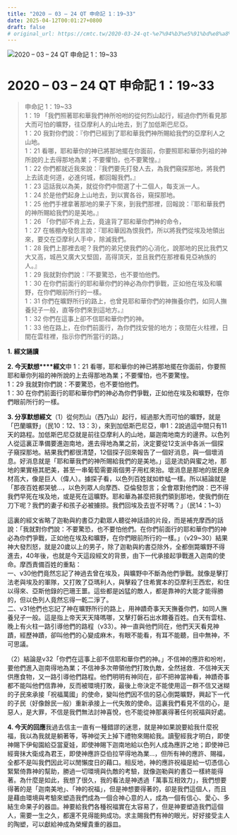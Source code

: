 ```yaml
---
title: "2020 – 03 – 24 QT 申命記 1：19~33"
date: 2025-04-12T00:01:27+0800
draft: false
# original_url: https://cmtc.tw/2020-03-24-qt-%e7%94%b3%e5%91%bd%e8%a8%98-1%ef%bc%9a1933
---
```


![2020 – 03 – 24 QT 申命記 1：19\~33](/images/qt.jpg   "2020 – 03 – 24 QT 申命記 1：19\~33")

# 2020 – 03 – 24 QT 申命記 1：19\~33

> 申命記 1：19\~33  
> 1：19 「我們照著耶和華我們神所吩咐的從何烈山起行，經過你們所看見那大而可怕的曠野，往亞摩利人的山地去，到了加低斯巴尼亞。  
> 1：20 我對你們說：『你們已經到了耶和華我們神所賜給我們的亞摩利人之山地。  
> 1：21 看哪，耶和華你的神已將那地擺在你面前，你要照耶和華你列祖的神所說的上去得那地為業；不要懼怕，也不要驚惶。』  
> 1：22 你們都就近我來說：『我們要先打發人去，為我們窺探那地，將我們上去該走何道，必進何城，都回報我們。』  
> 1：23 這話我以為美，就從你們中間選了十二個人，每支派一人。  
> 1：24 於是他們起身上山地去，到以實各谷，窺探那地。  
> 1：25 他們手裡拿著那地的果子下來，到我們那裡，回報說：『耶和華我們的神所賜給我們的是美地。』  
> 1：26 「你們卻不肯上去，竟違背了耶和華你們神的命令，  
> 1：27 在帳棚內發怨言說：『耶和華因為恨我們，所以將我們從埃及地領出來，要交在亞摩利人手中，除滅我們。  
> 1：28 我們上那裡去呢？我們的弟兄使我們的心消化，說那地的民比我們又大又高，城邑又廣大又堅固，高得頂天，並且我們在那裡看見亞衲族的人。』  
> 1：29 我就對你們說：『不要驚恐，也不要怕他們。  
> 1：30 在你們前面行的耶和華你們的神必為你們爭戰，正如他在埃及和曠野，在你們眼前所行的一樣。  
> 1：31 你們在曠野所行的路上，也曾見耶和華你們的神撫養你們，如同人撫養兒子一般，直等你們來到這地方。』  
> 1：32 你們在這事上卻不信耶和華你們的神。  
> 1：33 他在路上，在你們前面行，為你們找安營的地方；夜間在火柱裡，日間在雲柱裡，指示你們所當行的路。」

**1.** **經文誦讀**

**2. 今天默想****經文**申 1：21 看哪，耶和華你的神已將那地擺在你面前，你要照耶和華你列祖的神所說的上去得那地為業；不要懼怕，也不要驚惶。  
1：29 我就對你們說：不要驚恐，也不要怕他們。  
1：30 在你們前面行的耶和華你們的神必為你們爭戰，正如他在埃及和曠野，在你們眼前所行的一樣。

**3. 分享默想經文**（1）從何烈山（西乃山）起行，經過那大而可怕的曠野，就是「巴蘭曠野」（民10：12、13：3），來到加低斯巴尼亞，申1：2說過這中間只有11天的路程。加低斯巴尼亞就是前往亞摩利人的山地，屬迦南地南方的邊界。以色列人從這裏正準備要進迦南地，進去得地為業之前，決定要從12支派中各派一個探子窺探那地。結果我們都很清楚，12個探子回來報告了一個好消息，與一個壞消息。好消息就是「耶和華我們的神所賜給我們的是美地。」這是流奶與蜜之地，那地的果實極其肥美，甚至一串葡萄需要兩個男子用杠來抬。壞消息是那地的居民身材高大，像是巨人（偉人）。據探子看，以色列百姓就如蚱蜢一樣。所以結論就是「那夜百姓都哭號…，以色列眾人向摩西、亞倫發怨言；全會眾對他們說：巴不得我們早死在埃及地，或是死在這曠野。耶和華為甚麼把我們領到那地，使我們倒在刀下呢？我們的妻子和孩子必被擄掠。我們回埃及去豈不好嗎？」（民14：1\~3）

這裏的經文省略了迦勒與約書亞力勸眾人聽從神話語的片段，而是補充摩西的話說：「我就對你們說：不要驚恐，也不要怕他們。在你們前面行的耶和華你們的神必為你們爭戰，正如他在埃及和曠野，在你們眼前所行的一樣。」（v29\~30）結果神大發烈怒，就是20歲以上的男子，除了迦勒與約書亞除外，全都倒斃曠野不得進去，40年後，也就是今天這段經文的背景，由下一代承接起爭戰進入迦南的使命。摩西責備百姓的重點：  
一、v30他們竟然忘記了神過去曾在埃及，與曠野中不斷為他們爭戰。就像是擊打法老與埃及的軍隊，又打敗了亞瑪利人，與擊殺了住希實本的亞摩利王西宏，和住以得來、亞斯他錄的巴珊王噩。這些都是凶猛的敵人，都是靠神的大能才能得勝的，但以色列人竟然忘得一乾二淨了。  
二、v31他們也忘記了神在曠野所行的路上，用神蹟奇事天天撫養你們，如同人撫養兒子一般。這是指上帝天天天降嗎哪，又擊打磐石出水餵養百姓。白天有雲柱、晚上有火柱一路引導他們的路程（v33）。神一直與他們同在，他們天天看見神蹟，經歷神蹟，卻叫他們的心變成麻木，有眼不能看，有耳不能聽，目中無神，不可思議。

（2）結論是v32「你們在這事上卻不信耶和華你們的神。」不信神的應許和吩咐，要他們進入迦南得地為業；不信神多次帶領他們打敗仇敵，全然拯救．不信神天天供應食物，又一路引導他們路程。他們明明有神同在，卻不把神當神看，神蹟奇事都不能叫他們信靠神，反而被環境打敗，最後上帝決定不能使用這一群不信又迷糊的子民來承接「祝福萬國」的使命，變叫他們因不信的惡心倒斃曠野，興起下一代的子民（好像餘民一般）重新承接上一代失敗的使命。這裏我們看見不信的心，是惡人，是大罪，不信是我們無法討神喜悅，也不能從神那裏得著任何祝福與好處。

**4. 今天的回應**我過去信主一直有一種錯謬的迷思，就是神如果說要給我什麼祝福，我以為我就是躺著等，等神從天上掉下禮物來賜給我。讀聖經我才明白，即使神賜下伊甸園給亞當夏娃，即使神賜下迦南地給以色列人成為應許之地；即使神已經膏抹大衛成為君王，即使神應許亞伯拉罕得地為業…，但所有神的應許、賜福，全都不是叫我們因此可以閒懶度日的藉口。相反地，神的應許祝福是給一切憑信心緊緊倚靠神的幫助，勝過一切環境與仇敵的考驗，就像迦勒與約書亞一樣終能得著。為什麼是如此，我想了很久，我的看法是神透過「萬事互相效力」，我們想要得著的是「迦南美地」、「神的祝福」，但是神想要得著的，卻是我們這個人，而且是藉由環境與考驗來塑造我們成為一個合神心意的人，成為一個有信心、愛心、多結生命果子的器皿。神要給我們各種祝福實在太容易了，但是神要塑造我們這個人，需要一生之久，都還不見得能夠成功。求主賜我們有神的眼光，好好接受主人的陶塑，可以獻給神成為榮耀貴重的器皿。